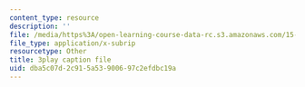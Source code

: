 ```yaml
---
content_type: resource
description: ''
file: /media/https%3A/open-learning-course-data-rc.s3.amazonaws.com/15-071-the-analytics-edge-spring-2017/dba5c07d2c915a53900697c2efdbc19a_xeszYyi9ooM.vtt
file_type: application/x-subrip
resourcetype: Other
title: 3play caption file
uid: dba5c07d-2c91-5a53-9006-97c2efdbc19a
---
```

